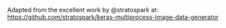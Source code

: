 Adapted from the excellent work by @stratospark at: https://github.com/stratospark/keras-multiprocess-image-data-generator

